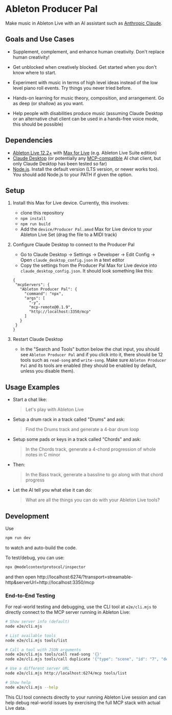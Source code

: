 # Ableton Producer Pal

Make music in Ableton Live with an AI assistant such as [Anthropic Claude](https://www.anthropic.com/claude).

## Goals and Use Cases

- Supplement, complement, and enhance human creativity. Don't replace human creativity!

- Get unblocked when creatively blocked. Get started when you don't know where to start.

- Experiment with music in terms of high level ideas instead of the low level piano roll events. Try things you never
  tried before.

- Hands-on learning for music theory, composition, and arrangement. Go as deep (or shallow) as you want.

- Help people with disabilities produce music (assuming Claude Desktop or an alternative chat client can be used in a
  hands-free voice mode, this should be possible)

## Dependencies

- [Ableton Live 12.2+](https://www.ableton.com/live/) with [Max for Live](https://www.ableton.com/live/max-for-live/)
  (e.g. Ableton Live Suite edition)
- [Claude Desktop](https://claude.ai/download) (or potentially any [MCP-compatible](https://modelcontextprotocol.io/) AI
  chat client, but only Claude Desktop has been tested so far)
- [Node.js](https://nodejs.org/). Install the default version (LTS version, or newer works too). You should add Node.js
  to your PATH if given the option.

## Setup

1. Install this Max for Live device. Currently, this involves:
   - clone this repository
   - `npm install`
   - `npm run build`
   - Add the `device/Producer Pal.amxd` Max for Live device to your Ableton Live Set (drag the file to a MIDI track)
2. Configure Claude Desktop to connect to the Producer Pal

   - Go to Claude Desktop → Settings → Developer → Edit Config → Open `claude_desktop_config.json` in a text editor
   - Copy the settings from the Producer Pal Max for Live device into `claude_desktop_config.json`. It should look
     something like this:

   ```
   {
    "mcpServers": {
      "Ableton Producer Pal": {
        "command": "npx",
        "args": [
          "-y",
          "mcp-remote@0.1.9",
          "http://localhost:3350/mcp"
        ]
      }
    }
   }
   ```

3. Restart Claude Desktop

   - In the "Search and Tools" button below the chat input, you should see `Ableton Producer Pal` and if you click into
     it, there should be 12 tools such as `read-song` and `write-song`. Make sure `Ableton Producer Pal` and its tools
     are enabled (they should be enabled by default, unless you disable them).

## Usage Examples

- Start a chat like:

  > Let's play with Ableton Live

- Setup a drum rack in a track called "Drums" and ask:

  > Find the Drums track and generate a 4-bar drum loop

- Setup some pads or keys in a track called "Chords" and ask:

  > In the Chords track, generate a 4-chord progression of whole notes in C minor

- Then:

  > In the Bass track, generate a bassline to go along with that chord progress

- Let the AI tell you what else it can do:

  > What are all the things you can do with your Ableton Live tools?

## Development

Use

```sh
npm run dev
```

to watch and auto-build the code.

To test/debug, you can use:

```sh
npx @modelcontextprotocol/inspector
```

and then open http://localhost:6274/?transport=streamable-http&serverUrl=http://localhost:3350/mcp

### End-to-End Testing

For real-world testing and debugging, use the CLI tool at `e2e/cli.mjs` to directly connect to the MCP server running in
Ableton Live:

```sh
# Show server info (default)
node e2e/cli.mjs

# List available tools
node e2e/cli.mjs tools/list

# Call a tool with JSON arguments
node e2e/cli.mjs tools/call read-song '{}'
node e2e/cli.mjs tools/call duplicate '{"type": "scene", "id": "7", "destination": "arranger", "arrangerStartTime": "5|1"}'

# Use a different server URL
node e2e/cli.mjs http://localhost:6274/mcp tools/list

# Show help
node e2e/cli.mjs --help
```

This CLI tool connects directly to your running Ableton Live session and can help debug real-world issues by exercising
the full MCP stack with actual Live data.
